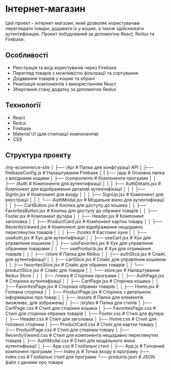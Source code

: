 # Інтернет-магазин

Цей проект - інтернет-магазин, який дозволяє користувачам переглядати товари, додавати їх у кошик, а також здійснювати аутентифікацію. Проект побудований за допомогою React, Redux та Firebase.

## Особливості

- Реєстрація та вхід користувачів через Firebase
- Перегляд товарів з можливістю фільтрації та сортування
- Додавання товарів у кошик та обрані
- Реалізація компонентів з використанням React
- Зберігання стану додатку за допомогою Redux

## Технології

- React
- Redux
- Firebase
- Material UI (для стилізації компонентів)
- CSS

## Структура проекту

/my-ecommerce-site
│
├── /Api                     # Папка для конфігурації API
│   ├── firebaseConfig.js     # Налаштування Firebase
│   |
├── /app                     # Основна папка з вихідними кодами
│   ├── /components          # Компоненти програми
│   │   ├── /Auth           # Компоненти для аутентифікації
│   │   │   ├── AuthDetails.jsx # Компонент для відображення деталей аутентифікації
│   │   │   ├── SignIn.jsx   # Компонент для входу
│   │   │   ├── SignUp.jsx   # Компонент для реєстрації
│   │   │   └── AuthModal.jsx # Модальне вікно для аутентифікації
│   │   ├── CartButton.jsx    # Кнопка для доступу до кошика
│   │   ├── FavoritesButton.jsx # Кнопка для доступу до обраних товарів
│   │   ├── Footer.jsx        # Компонент футера
│   │   ├── Header.jsx        # Компонент заголовка
│   │   ├── ProductCard.jsx   # Компонент картки товару
│   │   ├── RecentlyViewed.jsx # Компонент для відображення нещодавно переглянутих товарів
│   │
│   ├── /hooks               # Кастомні хуки
│   │   ├── useAuth.jsx       # Хук для аутентифікації
│   │   ├── useCart.jsx       # Хук для управління кошиком
│   │   ├── useFavorites.jsx   # Хук для управління обраними товарами
│   │   └── useProducts.jsx    # Хук для отримання товарів
│   │
│   ├── /store               # Папка для Redux
│   │   ├── authSlice.jsx     # Слайс для аутентифікації
│   │   ├── cartSlice.jsx     # Слайс для управління кошиком
│   │   ├── favoritesSlice.jsx # Слайс для обраних товарів
│   │   └── productSlice.jsx   # Слайс для товарів
│   │   └── store.jsx         # Налаштування Redux Store
│   │
│   ├── /views               # Сторінки програми
│   │   ├── AuthPage.jsx      # Сторінка аутентифікації
│   │   ├── CartPage.jsx      # Сторінка кошика
│   │   ├── FavoritesPage.jsx  # Сторінка обраних товарів
│   │   ├── Home.jsx          # Головна сторінка
│   │   ├── ProductPage.jsx    # Сторінка з детальною інформацією про товар
│   │
├── /essets                  # Папка для елементів (можливо, для зображень)
│
├── /styles                  # Папка для стилів
│   ├── CartPage.css          # Стилі для сторінки кошика
│   ├── FavoritesPage.css      # Стилі для сторінки обраних товарів
│   ├── Footer.css            # Стилі для футера
│   ├── Header.css            # Стилі для заголовка
│   ├── Home.css              # Стилі для головної сторінки
│   ├── ProductCard.css       # Стилі для картки товару
│   ├── ProductPage.css       # Стилі для сторінки товару
│   ├── RecentlyViewed.css     # Стилі для компонента нещодавно переглянутих товарів
│   ├── AuthModal.css         # Стилі для модального вікна аутентифікації
│   ├── App.css               # Глобальні стилі
│
├── App.js                   # Головний компонент програми
├── index.js                 # Точка входу в програму
├── index.css                # Глобальні стилі для програми
└── products.json            # JSON файл з даними про товари
